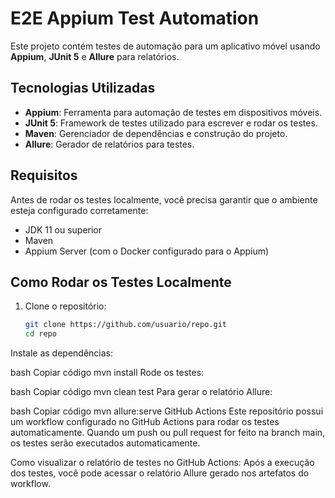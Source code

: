 # E2E Appium Test Automation

Este projeto contém testes de automação para um aplicativo móvel usando **Appium**, **JUnit 5** e **Allure** para relatórios.

## Tecnologias Utilizadas

- **Appium**: Ferramenta para automação de testes em dispositivos móveis.
- **JUnit 5**: Framework de testes utilizado para escrever e rodar os testes.
- **Maven**: Gerenciador de dependências e construção do projeto.
- **Allure**: Gerador de relatórios para testes.

## Requisitos

Antes de rodar os testes localmente, você precisa garantir que o ambiente esteja configurado corretamente:

- JDK 11 ou superior
- Maven
- Appium Server (com o Docker configurado para o Appium)

## Como Rodar os Testes Localmente

1. Clone o repositório:
   ```bash
   git clone https://github.com/usuario/repo.git
   cd repo
Instale as dependências:

bash
Copiar código
mvn install
Rode os testes:

bash
Copiar código
mvn clean test
Para gerar o relatório Allure:

bash
Copiar código
mvn allure:serve
GitHub Actions
Este repositório possui um workflow configurado no GitHub Actions para rodar os testes automaticamente. Quando um push ou pull request for feito na branch main, os testes serão executados automaticamente.

Como visualizar o relatório de testes no GitHub Actions:
Após a execução dos testes, você pode acessar o relatório Allure gerado nos artefatos do workflow.
